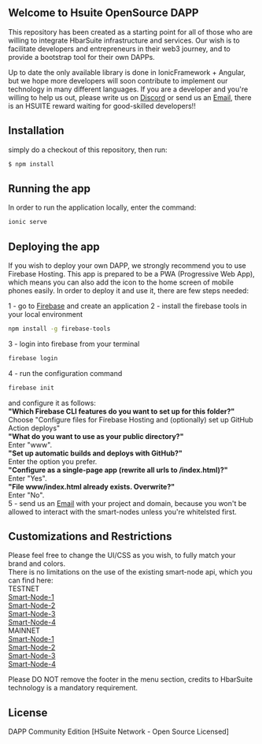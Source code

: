 ## Welcome to Hsuite OpenSource DAPP
This repository has been created as a starting point for all of those who are willing to integrate HbarSuite infrastructure and services.
Our wish is to facilitate developers and entrepreneurs in their web3 journey, and to provide a bootstrap tool for their own DAPPs.

Up to date the only available library is done in IonicFramework + Angular, but we hope more developers will soon contribute to implement our technology in many different languages. If you are a developer and you're willing to help us out, please write us on [Discord](https://discord.gg/bHtu9AduNH) or send us an [Email](mailto:info@hbarsuite.network), there is an HSUITE reward waiting for good-skilled developers!!

## Installation
simply do a checkout of this repository, then run:
```bash
$ npm install
```

## Running the app
In order to run the application locally, enter the command:
```bash
ionic serve
```
## Deploying the app
If you wish to deploy your own DAPP, we strongly recommend you to use Firebase Hosting.
This app is prepared to be a PWA (Progressive Web App), which means you can also add the icon to the home screen of mobile phones easily.
In order to deploy it and use it, there are few steps needed:

1 - go to [Firebase](https://console.firebase.google.com/u/0/) and create an application 
2 - install the firebase tools in your local environment
```bash
npm install -g firebase-tools
```
3 - login into firebase from your terminal
```bash
firebase login
```
4 - run the configuration command
```bash
firebase init
```
and configure it as follows:<br />
<b>"Which Firebase CLI features do you want to set up for this folder?"</b><br />
Choose "Configure files for Firebase Hosting and (optionally) set up GitHub Action deploys"<br />
<b>"What do you want to use as your public directory?"</b><br />Enter "www".<br />
<b>"Set up automatic builds and deploys with GitHub?"</b><br />Enter the option you prefer.<br />
<b>"Configure as a single-page app (rewrite all urls to /index.html)?"</b><br />Enter "Yes".<br />
<b>"File www/index.html already exists. Overwrite?"</b><br />Enter "No".<br />
5 - send us an [Email](mailto:info@hbarsuite.network) with your project and domain, because you won't be allowed to interact with the smart-nodes unless you're whitelsted first.<br />

## Customizations and Restrictions
Please feel free to change the UI/CSS as you wish, to fully match your brand and colors.<br />
There is no limitations on the use of the existing smart-node api, which you can find here:<br />
TESTNET<br />
[Smart-Node-1](testnet-sn1.hbarsuite.network/api)<br />
[Smart-Node-2](testnet-sn2.hbarsuite.network/api)<br />
[Smart-Node-3](testnet-sn3.hbarsuite.network/api)<br />
[Smart-Node-4](testnet-sn4.hbarsuite.network/api)<br />
MAINNET<br />
[Smart-Node-1](mainnet-sn1.hbarsuite.network/api)<br />
[Smart-Node-2](mainnet-sn2.hbarsuite.network/api)<br />
[Smart-Node-3](mainnet-sn3.hbarsuite.network/api)<br />
[Smart-Node-4](mainnet-sn4.hbarsuite.network/api)<br />

Please DO NOT remove the footer in the menu section, credits to HbarSuite technology is a mandatory requirement.

## License
DAPP Community Edition [HSuite Network - Open Source Licensed]
